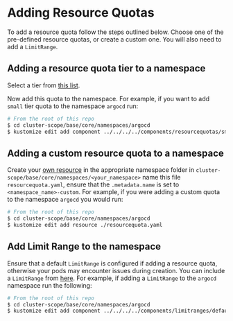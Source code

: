 # Adding Resource Quotas

To add a resource quota follow the steps outlined below. Choose one of the pre-defined resource quotas, or create a custom one. You will also need to add a `LimitRange`.

## Adding a resource quota tier to a namespace

Select a tier from [this list][quotas].

Now add this quota to the namespace. For example, if you want to add `small` tier quota to the namespace `argocd` run:

```bash
# From the root of this repo
$ cd cluster-scope/base/core/namespaces/argocd
$ kustomize edit add component ../../../../components/resourcequotas/small
```

## Adding a custom resource quota to a namespace

Create your [own resource][quotas_doc] in the appropriate namespace folder in `cluster-scope/base/core/namespaces/<your_namespace>` name this file `resourcequota.yaml`, ensure that the `.metadata.name` is set to `<namespace_name>-custom`. For example, if you were adding a custom quota to the namespace `argocd` you would run:

```bash
# From the root of this repo
$ cd cluster-scope/base/core/namespaces/argocd
$ kustomize edit add resource ./resourcequota.yaml
```

## Add Limit Range to the namespace

Ensure that a default `LimitRange` is configured if adding a resource quota, otherwise your pods may encounter issues during creation. You can include a `LimitRange` from [here][limit-range]. For example, if adding a `LimitRange` to the `argocd` namespace run the following:

```bash
# From the root of this repo
$ cd cluster-scope/base/core/namespaces/argocd
$ kustomize edit add component ../../../../components/limitranges/default
```

[quotas]:quotas.md
[quotas_doc]:https://kubernetes.io/docs/tasks/administer-cluster/manage-resources/quota-memory-cpu-namespace/
[limit-range]:https://github.com/operate-first/apps/tree/master/cluster-scope/components/limitranges
